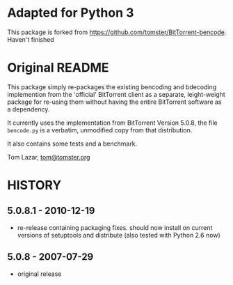 # Adapted for Python 3
This package is forked from https://github.com/tomster/BitTorrent-bencode. Haven't finished

# Original README
This package simply re-packages the existing bencoding and bdecoding implemention from the 'official' BitTorrent client as a separate, leight-weight package for re-using them without having the entire BitTorrent software as a dependency.

It currently uses the implementation from BitTorrent Version 5.0.8, the file `bencode.py` is a verbatim, unmodified copy from that distribution.

It also contains some tests and a benchmark.

Tom Lazar, tom@tomster.org

HISTORY
=======

5.0.8.1 - 2010-12-19
--------------------

 - re-release containing packaging fixes. should now install on current
   versions of setuptools and distribute (also tested with Python 2.6 now)

5.0.8 - 2007-07-29
------------------

 - original release
